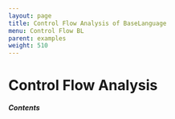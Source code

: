 ```yaml
---
layout: page
title: Control Flow Analysis of BaseLanguage
menu: Control Flow BL
parent: examples
weight: 510
---
```


# Control Flow Analysis

***Contents***
